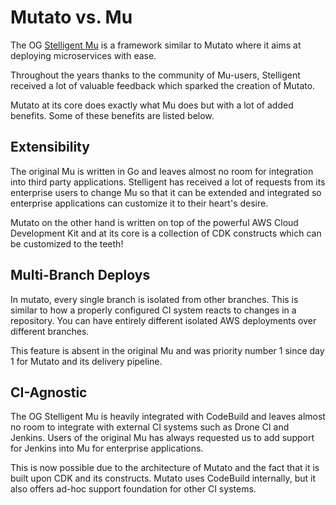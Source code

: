 # Mutato vs. Mu

The OG [Stelligent Mu](https://github.com/stelligent/mu) is a framework similar
to Mutato where it aims at deploying microservices with ease.

Throughout the years thanks to the community of Mu-users, Stelligent received a
lot of valuable feedback which sparked the creation of Mutato.

Mutato at its core does exactly what Mu does but with a lot of added benefits.
Some of these benefits are listed below.

## Extensibility

The original Mu is written in Go and leaves almost no room for integration into
third party applications. Stelligent has received a lot of requests from its
enterprise users to change Mu so that it can be extended and integrated so
enterprise applications can customize it to their heart's desire.

Mutato on the other hand is written on top of the powerful AWS Cloud Development
Kit and at its core is a collection of CDK constructs which can be customized to
the teeth!

## Multi-Branch Deploys

In mutato, every single branch is isolated from other branches. This is similar
to how a properly configured CI system reacts to changes in a repository. You
can have entirely different isolated AWS deployments over different branches.

This feature is absent in the original Mu and was priority number 1 since day 1
for Mutato and its delivery pipeline.

## CI-Agnostic

The OG Stelligent Mu is heavily integrated with CodeBuild and leaves almost no
room to integrate with external CI systems such as Drone CI and Jenkins. Users
of the original Mu has always requested us to add support for Jenkins into Mu
for enterprise applications.

This is now possible due to the architecture of Mutato and the fact that it is
built upon CDK and its constructs. Mutato uses CodeBuild internally, but it also
offers ad-hoc support foundation for other CI systems.
